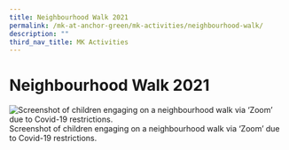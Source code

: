 ```yaml
---
title: Neighbourhood Walk 2021
permalink: /mk-at-anchor-green/mk-activities/neighbourhood-walk/
description: ""
third_nav_title: MK Activities
---
```

# Neighbourhood Walk 2021

![Screenshot of children engaging on a neighbourhood walk via ‘Zoom’ due to Covid-19 restrictions.](/images/K/2021/Neighbourhood%20Walk%202021/nw1.jpg)
Screenshot of children engaging on a neighbourhood walk via ‘Zoom’ due to Covid-19 restrictions.